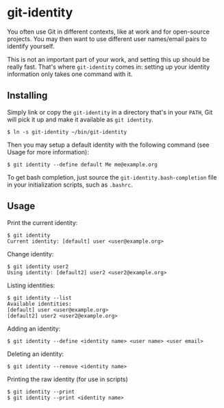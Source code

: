 git-identity
============

You often use Git in different contexts, like at work and for open-source
projects. You may then want to use different user names/email pairs to identify
yourself.

This is not an important part of your work, and setting this up should be really
fast. That's where `git-identity` comes in: setting up your identity information only takes one command with it.

Installing
----------

Simply link or copy the `git-identity` in a directory that's in your `PATH`, Git
will pick it up and make it available as `git identity`.

    $ ln -s git-identity ~/bin/git-identity

Then you may setup a default identity with the following command (see Usage for
more information):

    $ git identity --define default Me me@example.org

To get bash completion, just source the `git-identity.bash-completion` file
in your initialization scripts, such as `.bashrc`.

Usage
-----

Print the current identity:

    $ git identity
    Current identity: [default] user <user@example.org>

Change identity:

    $ git identity user2
    Using identity: [default2] user2 <user2@example.org>

Listing identities:

    $ git identity --list
    Available identities:
    [default] user <user@example.org>
    [default2] user2 <user2@example.org>

Adding an identity:

    $ git identity --define <identity name> <user name> <user email>

Deleting an identity:

    $ git identity --remove <identity name>

Printing the raw identity (for use in scripts)

    $ git identity --print
    $ git identity --print <identity name>

